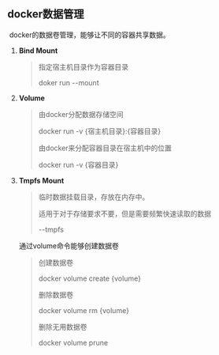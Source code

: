 ## docker数据管理

​		docker的数据卷管理，能够让不同的容器共享数据。

1. **Bind Mount**

   > 指定宿主机目录作为容器目录
   >
   > doker run --mount

2. **Volume**

   > 由docker分配数据存储空间
   >
   > docker run -v {宿主机目录}:{容器目录}
   >
   > 由docker来分配容器目录在宿主机中的位置
   >
   > docker run -v {容器目录}

3. **Tmpfs Mount**

   > 临时数据挂载目录，存放在内存中。
   >
   > 适用于对于存储要求不要，但是需要频繁快速读取的数据
   >
   > --tmpfs

   通过volume命令能够创建数据卷

   > 创建数据卷
   >
   > docker volume create {volume}
   >
   > 删除数据卷
   >
   > docker volume rm {volume}
   >
   > 删除无用数据卷
   >
   > docker volume prune